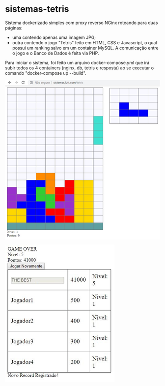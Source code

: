 # sistemas-tetris
Sistema dockerizado simples com proxy reverso NGinx roteando para duas páginas: 
- uma contendo apenas uma imagem JPG;
- outra contendo o jogo "Tetris" feito em HTML, CSS e Javascript, o qual possui um ranking salvo em um container MySQL. A comunicação entre o jogo e o Banco de Dados é feita via PHP.

Para iniciar o sistema, foi feito um arquivo docker-compose.yml que irá subir todos os 4 containers (nginx, db, tetris e resposta) ao se  executar o comando "docker-compose up --build".

![Image of tetris demo](https://github.com/luttferreira/sistemas-tetris/blob/master/tetris_demo.jpg)

![Image of ranking demo](https://github.com/luttferreira/sistemas-tetris/blob/master/ranking_demo.JPG)
